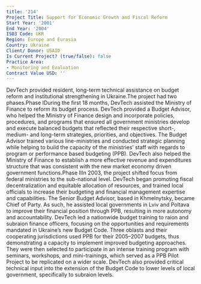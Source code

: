```yaml
---
title: '214'
Project Title: Support for Economic Growth and Fiscal Reform
Start Year: '2001'
End Year: '2004'
ISO3 Code: UKR
Region: Europe and Eurasia
Country: Ukraine
Client/ Donor: USAID
Is Current Project? (true/false): false
Practice Area:
- Monitoring and Evaluation
Contract Value USD: ''
---
```


DevTech provided resident, long-term technical assistance on budget reform and institutional strengthening in Ukraine.The project had two phases.Phase IDuring the first 18 months, DevTech assisted the Ministry of Finance to reform its budget process. DevTech provided a Budget Advisor, who helped the Ministry of Finance design and incorporate policies, procedures, and programs that ensured all government ministries develop and execute balanced budgets that reflected their respective short-, medium- and long-term strategies, priorities, and objectives. The Budget Advisor trained various line-ministries and conducted strategic planning while helping to build the capacity of the ministries’ staff with regards to program or performance based budgeting (PPB). DevTech also helped the Ministry of Finance to establish a more effective revenue and expenditures structure that was consistent with the new market economy driven government functions.Phase IIIn 2003, the project shifted focus from federal ministries to the sub-national level. DevTech began promoting fiscal decentralization and equitable allocation of resources, and trained local officials to increase their budgeting and financial management expertise and capabilities. The Senior Budget Advisor, based in Khmelnytsky, became Chief of Party. As such, he assisted local governments in Lviv and Poltava to improve their financial position through PPB, resulting in more autonomy and accountability. DevTech led a nationwide budget training to raion and subraion finance officers, focusing on the opportunities and requirements mandated in Ukraine’s new Budget Code. Three oblasts and their cooperating jurisdictions used PPB for their 2005–2007 budgets, thus demonstrating a capacity to implement improved budgeting approaches. They were then selected to participate in an intense training program with seminars, workshops, and mini-trainings, which served as a PPB Pilot Project to be replicated on a wider scale. DevTech also provided critical technical input into the extension of the Budget Code to lower levels of local government, specifically to subraion levels.